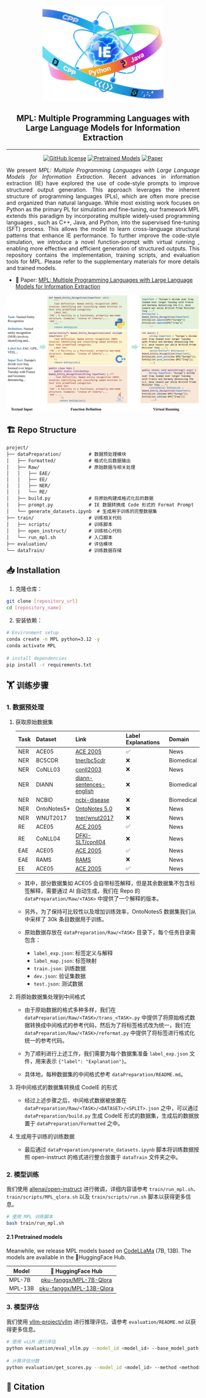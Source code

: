 <p align="center">
    <br>
    <img src="assets/MPL-Logo.png" style="height: 250px;">
    <br>
    <h2 align="center">MPL: Multiple Programming Languages with Large Language Models for Information Extraction</h2>
    <hr>

<p align="center">
    <a href=""><img alt="GitHub license" src="https://img.shields.io/github/license/PKU-Fgx/transformers"></a>
    <a href="https://huggingface.co/collections/pku-fanggx/mpl-682c3bc6135458f10802720b"><img alt="Pretrained Models" src="https://img.shields.io/badge/🤗HuggingFace-Pretrained Models-green"></a>
    <a href=""><img alt="Paper" src="https://img.shields.io/badge/📖-Paper-orange"></a>
    <br>
</p>

<p align="justify">
We present<i> MPL: Multiple Programming Languages with Large Language Models for Information Extraction</i>. Recent advances in information extraction (IE) have explored the use of code-style prompts to improve structured output generation. This approach leverages the inherent structure of programming languages (PLs), which are often more precise and organized than natural language. While most existing work focuses on Python as the primary PL for simulation and fine-tuning, our framework MPL extends this paradigm by incorporating multiple widely-used programming languages , such as C++, Java, and Python, into the supervised fine-tuning (SFT) process. This allows the model to learn cross-language structural patterns that enhance IE performance. To further improve the code-style simulation, we introduce a novel function-prompt with virtual running , enabling more effective and efficient generation of structured outputs. This repository contains the implementation, training scripts, and evaluation tools for MPL. Please refer to the supplementary materials for more details and trained models.

- 📖 Paper: [MPL: Multiple Programming Languages with Large Language Models for Information Extraction]()
</p>

<p align="center">
<img src="assets/main.png">
</p>

## 🏗️ Repo Structure

```text
project/
├── dataPreparation/          # 数据预处理模块
│   ├── Formatted/            # 格式化后数据输出
│   ├── Raw/                  # 原始数据与相关处理
│   │   ├── EAE/
│   │   ├── EE/
│   │   ├── NER/
│   │   └── RE/
│   ├── build.py              # 将原始构建成格式化后的数据
│   ├── prompt.py             # IE 数据转换成 Code 形式的 Format Prompt
│   └── generate_datasets.ipynb  # 生成用于训练的完整数据集
├── train/                    # 训练相关代码
│   ├── scripts/              # 训练脚本
│   ├── open_instruct/        # 训练核心代码
│   └── run_mpl.sh            # 入口脚本
├── evaluation/               # 评估模块
└── dataTrain/                # 训练数据存储
```

## 📥 Installation

1. 克隆仓库：
```bash
git clone [repository_url]
cd [repository_name]
```

2. 安装依赖：
```bash
# Environment setup
conda create -n MPL python=3.12 -y
conda activate MPL

# install dependencies
pip install -r requirements.txt
```

## 🏋️ 训练步骤

### 1. 数据预处理

1. 获取原始数据集

    | Task | Dataset | Link | Label Explanations | Domain |
    |------|---------|------|--------------------|--------|
    | NER | ACE05 | [ACE 2005](https://catalog.ldc.upenn.edu/LDC2006T06 ) | ✅ | News |
    | NER | BC5CDR | [tner/bc5cdr](https://huggingface.co/datasets/tner/bc5cdr) | ❌ | Biomedical |
    | NER | CoNLL03 | [conll2003](https://www.clips.uantwerpen.be/conll2003/ner/) | ❌ | News |
    | NER | DIANN | [diann-sentences-english](https://huggingface.co/datasets/ferrazzipietro/diann-sentences-english) | ❌ | Biomedical |
    | NER | NCBID | [ncbi-disease](https://huggingface.co/datasets/nr2n23/ncbi-disease-sequence-classification) | ❌ | Biomedical |
    | NER | OntoNotes5* | [OntoNotes 5.0](https://www.ldc.upenn.edu/) | ❌ | News |
    | NER | WNUT2017 | [tner/wnut2017](https://huggingface.co/datasets/tner/wnut2017) | ❌ | News |
    | RE | ACE05 | [ACE 2005](https://catalog.ldc.upenn.edu/LDC2006T06) | ✅ | News |
    | RE | CoNLL04 | [DFKI-SLT/conll04](DFKI-SLT/conll04) | ❌ | News |
    | EAE | ACE05 | [ACE 2005](https://catalog.ldc.upenn.edu/LDC2006T06 ) | ✅ | News |
    | EAE | RAMS | [RAMS](https://nlp.jhu.edu/rams/) | ❌ | News |
    | EE | ACE05 | [ACE 2005](https://catalog.ldc.upenn.edu/LDC2006T06) | ✅ | News |

    - 其中，部分数据集如 ACE05 会自带标签解释，但是其余数据集不包含标签解释，需要通过 AI 自动生成，我们在 Repo 的 `dataPreparation/Raw/<TASK>` 中提供了一个解释的版本。

    - 另外，为了保持可比较性以及增加训练效率，OntoNotes5 数据集我们从中采样了 30k 条目数据用于训练。

    - 原始数据存放在 `dataPreparation/Raw/<TASK>` 目录下，每个任务目录需包含：
        - `label_exp.json`: 标签定义与解释
        - `label_map.json`: 标签映射
        - `train.json`: 训练数据
        - `dev.json`: 验证集数据
        - `test.json`: 测试数据

2. 将原始数据集处理到中间格式

    - 由于原始数据的格式多种多样，我们在 `dataPreparation/Raw/<TASK>/trans_<TASK>.py` 中提供了将原始格式数据转换成中间格式的参考代码，然后为了将标签格式改为统一，我们在 `dataPreparation/Raw/<TASK>/reformat.py` 中提供了将标签进行格式化统一的参考代码。

    - 为了顺利进行上述工作，我们需要为每个数据集准备 `label_exp.json` 文件，用来表示 `{"label": "Explanation"}`。

    - 具体地，每种数据集的中间格式参考 `dataPreparation/README.md`。

3. 将中间格式的数据集转换成 CodeIE 的形式

    - 经过上述步骤之后，中间格式数据被放置在 `dataPreparation/Raw/<TASK>/<DATASET>/<SPLIT>.json` 之中，可以通过 `dataPreparation/build.py` 生成 CodeIE 形式的数据集，生成后的数据放置于 `dataPreparation/Formatted` 之中。

4. 生成用于训练的训练数据

    - 最后通过 `dataPreparation/generate_datasets.ipynb` 脚本将训练数据按照 open-instruct 的格式进行整合放置于 `dataTrain` 文件夹之中。

### 2. 模型训练

我们使用 [allenai/open-instruct](https://github.com/allenai/open-instruct) 进行微调，详细内容请参考 `train/run_mpl.sh`、`train/scripts/MPL_qlora.sh` 以及 `train/scripts/run.sh` 脚本以获得更多信息。

```bash
# 使用 MPL 训练脚本
bash train/run_mpl.sh
```

#### 2.1 Pretrained models
Meanwhile, we release MPL models based on [CodeLLaMa](https://huggingface.co/codellama) (7B, 13B). The models are available in the 🤗HuggingFace Hub.

| Model |                     🤗 HuggingFace Hub                     |
|-------|:---------------------------------------------------------:|
| MPL-7B |  [pku-fanggx/MPL-7B-Qlora](https://huggingface.co/pku-fanggx/MPL-7B-Qlora)  |
| MPL-13B | [pku-fanggx/MPL-13B-Qlora](https://huggingface.co/pku-fanggx/MPL-13B-Qlora) |

### 3. 模型评估

我们使用 [vllm-project/vllm](https://github.com/vllm-project/vllm) 进行推理评估，请参考 `evaluation/README.md` 以获得更多信息。

```bash
# 使用 vLLM 进行评估
python evaluation/eval_vllm.py --model_id <model_id> --base_model_path <base_model_path> --lan <language>

# 计算评估分数
python evaluation/get_scores.py --model_id <model_id> --method <method>
```

## 📝 Citation
```bibtex
```